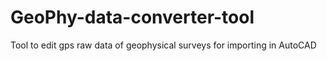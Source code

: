 # GeoPhy-data-converter-tool
Tool to edit gps raw data of geophysical surveys for importing in AutoCAD
